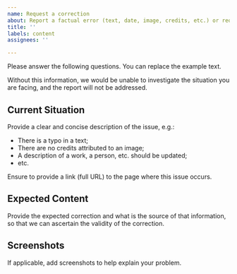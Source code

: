 ```yaml
---
name: Request a correction
about: Report a factual error (text, date, image, credits, etc.) or request an update
title: ''
labels: content
assignees: ''

---
```


Please answer the following questions. You can replace the example text.

Without this information, we would be unable to investigate the situation you are facing, and the report will not be addressed.


## Current Situation
Provide a clear and concise description of the issue, e.g.:
- There is a typo in a text;
- There are no credits attributed to an image;
- A description of a work, a person, etc. should be updated;
- etc.

Ensure to provide a link (full URL) to the page where this issue occurs.

## Expected Content
Provide the expected correction and what is the source of that information, so that we can ascertain the validity of the correction.

## Screenshots
If applicable, add screenshots to help explain your problem.
